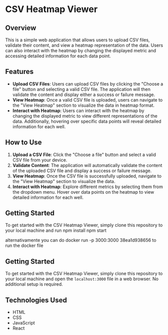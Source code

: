 # CSV Heatmap Viewer

## Overview
This is a simple web application that allows users to upload CSV files, validate their content, and view a heatmap representation of the data. Users can also interact with the heatmap by changing the displayed metric and accessing detailed information for each data point.

## Features
- **Upload CSV Files**: Users can upload CSV files by clicking the "Choose a file" button and selecting a valid CSV file. The application will then validate the content and display either a success or failure message.
- **View Heatmap**: Once a valid CSV file is uploaded, users can navigate to the "View Heatmap" section to visualize the data in heatmap format.
- **Interact with Heatmap**: Users can interact with the heatmap by changing the displayed metric to view different representations of the data. Additionally, hovering over specific data points will reveal detailed information for each well.

## How to Use
1. **Upload a CSV File**: Click the "Choose a file" button and select a valid CSV file from your device.
2. **Validate Content**: The application will automatically validate the content of the uploaded CSV file and display a success or failure message.
3. **View Heatmap**: Once the CSV file is successfully uploaded, navigate to the "View Heatmap" section to visualize the data.
4. **Interact with Heatmap**: Explore different metrics by selecting them from the dropdown menu. Hover over data points on the heatmap to view detailed information for each well.

## Getting Started
To get started with the CSV Heatmap Viewer, simply clone this repository to your local machine and run 
npm install
npm start

alternativamente you can do 
docker run -p 3000:3000 38ea1d938656 
to run the docker file

## Getting Started
To get started with the CSV Heatmap Viewer, simply clone this repository to your local machine and open the `localhost:3000` file in a web browser. No additional setup is required.

## Technologies Used
- HTML
- CSS
- JavaScript
- React



